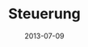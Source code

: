 ---
template: article.jade
title: Steuerung
category: segelboot
date: 2013-07-09
available: false
---